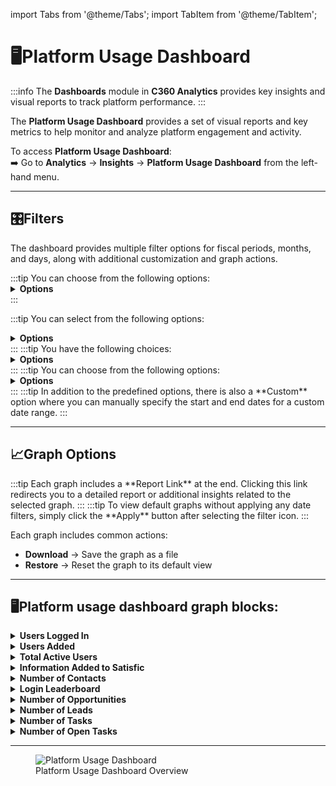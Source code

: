 import Tabs from '@theme/Tabs';
import TabItem from '@theme/TabItem';

# 🖥️Platform Usage Dashboard

:::info
The **Dashboards** module in **C360 Analytics** provides key insights and visual reports to track platform performance.
:::

The **Platform Usage Dashboard** provides a set of visual reports and key metrics to help monitor and analyze platform engagement and activity.

To access **Platform Usage Dashboard**:  
➡️ Go to **Analytics** → **Insights** → **Platform Usage Dashboard** from the left-hand menu.

---

## 🎛️Filters

The dashboard provides multiple filter options for fiscal periods, months, and days, along with additional customization and graph actions.

<Tabs>
<TabItem value="fiscal-year" label="Fiscal Year">
:::tip
You can choose from the following options:
<details>
<summary><strong>Options</strong></summary>
<p>

- Current FY
- Previous FY
- Next FY
- Current and Previous FY
- Current and Next FY
</p>
</details>
:::

</TabItem>

<TabItem value="fiscal-quarter" label="Fiscal Quarter">

:::tip
You can select from the following options:

<details>
<summary><strong>Options</strong></summary>
<p>
- Current FQ
- Previous FQ
- Next FQ
- Current and Previous FQ
- Current and Previous 2 FQ
- Current and Previous 3 FQ
</p>
</details>
:::
</TabItem>

<TabItem value="calendar-month" label="Calendar Month">
:::tip
You have the following choices:
<details>
<summary><strong>Options</strong></summary>
<p>
- This Month
- Previous Month
- Next Month
- Current and Previous Month
- Current and Next Month
</p>
</details>
:::
</TabItem>

<TabItem value="day" label="Day">
:::tip
You can choose from the following options:
<details>
<summary><strong>Options</strong></summary>
<p>
- Today
- Last 7 days
- Last 15 days
- Last 30 days
- Last 60 days
</p>
</details>
:::
</TabItem>

<TabItem value="custom" label="Custom Date Range">
:::tip
In addition to the predefined options, there is also a **Custom** option where you can manually specify the start and end dates for a custom date range.
:::
</TabItem>
</Tabs>

---

## 📈Graph Options
<Tabs>

<TabItem value="report-link" label="Report Link">
:::tip
Each graph includes a **Report Link** at the end.  
Clicking this link redirects you to a detailed report or additional insights related to the selected graph.
:::
</TabItem>

<TabItem value="default-graphs" label="Default Graphs">
:::tip
To view default graphs without applying any date filters, simply click the **Apply** button after selecting the filter icon.
:::
</TabItem>

<TabItem value="graph-actions" label="Graph Actions">

Each graph includes common actions:

- **Download** → Save the graph as a file
- **Restore** → Reset the graph to its default view

</TabItem>
</Tabs>

---

## 🖥️Platform usage dashboard graph blocks:

<details>
<summary><strong>Users Logged In</strong></summary>
<p>Displays the number of unique users who successfully logged into the platform during a specified period.</p>
</details>

<details>
<summary><strong>Users Added</strong></summary>
<p>Shows the total count of new users registered or added to the platform during a specific timeframe.</p>
</details>

<details>
<summary><strong>Total Active Users</strong></summary>
<p>Indicates the total number of users who actively interacted with the platform within a defined period.</p>
</details>

<details>
<summary><strong>Information Added to Satisfic</strong></summary>
<p>Represents the number of accounts for which information has been provided or updated.</p>
</details>

<details>
<summary><strong>Number of Contacts</strong></summary>
<p>Displays the total count of individual contacts associated with accounts in the platform.</p>
</details>

<details>
<summary><strong>Login Leaderboard</strong></summary>
<p>Highlights users with the highest number of logins or most frequent activity, showcasing highly engaged users.</p>
</details>

<details>
<summary><strong>Number of Opportunities</strong></summary>
<p>Shows the total count of potential sales opportunities created within the platform.</p>
</details>

<details>
<summary><strong>Number of Leads</strong></summary>
<p>Displays the total number of leads generated within the platform.</p>
</details>

<details>
<summary><strong>Number of Tasks</strong></summary>
<p>Indicates the total number of tasks created and tracked within the platform.</p>
</details>

<details>
<summary><strong>Number of Open Tasks</strong></summary>
<p>Displays the total count of tasks that are currently in progress, pending, or awaiting completion.</p>
</details>

---

<figure>
  <img src="/media/analytics/insight/platform usage dashboard/platform usage dashboard.png" alt="Platform Usage Dashboard" />
  <figcaption>Platform Usage Dashboard Overview</figcaption>
</figure>
  